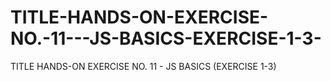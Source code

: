 # TITLE-HANDS-ON-EXERCISE-NO.-11---JS-BASICS-EXERCISE-1-3-
TITLE HANDS-ON EXERCISE NO. 11 - JS BASICS (EXERCISE 1-3)
